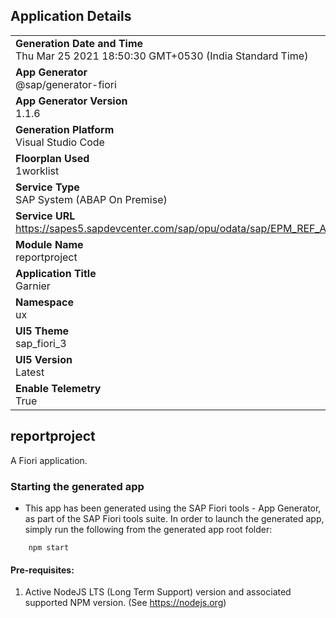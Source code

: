 ## Application Details
|               |
| ------------- |
|**Generation Date and Time**<br>Thu Mar 25 2021 18:50:30 GMT+0530 (India Standard Time)|
|**App Generator**<br>@sap/generator-fiori|
|**App Generator Version**<br>1.1.6|
|**Generation Platform**<br>Visual Studio Code|
|**Floorplan Used**<br>1worklist|
|**Service Type**<br>SAP System (ABAP On Premise)|
|**Service URL**<br>https://sapes5.sapdevcenter.com/sap/opu/odata/sap/EPM_REF_APPS_PROD_MAN_SRV//sap/opu/odata/sap/EPM_REF_APPS_PROD_MAN_SRV
|**Module Name**<br>reportproject|
|**Application Title**<br>Garnier|
|**Namespace**<br>ux|
|**UI5 Theme**<br>sap_fiori_3|
|**UI5 Version**<br>Latest|
|**Enable Telemetry**<br>True|

## reportproject

A Fiori application.

### Starting the generated app

-   This app has been generated using the SAP Fiori tools - App Generator, as part of the SAP Fiori tools suite.  In order to launch the generated app, simply run the following from the generated app root folder:

```
    npm start
```


#### Pre-requisites:

1. Active NodeJS LTS (Long Term Support) version and associated supported NPM version.  (See https://nodejs.org)


